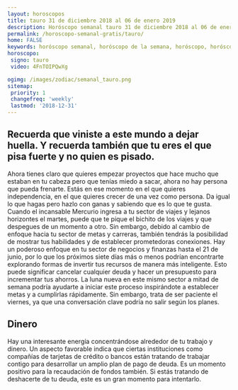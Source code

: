 ```yaml
---
layout: horoscopos
title: tauro 31 de diciembre 2018 al 06 de enero 2019 
description: Horóscopo semanal tauro 31 de diciembre 2018 al 06 de enero 2019. Recuerda que viniste a este mundo a dejar huella. Y recuerda también que tu eres el que pisa fuerte y no quien es pisado.
permalink: /horoscopo-semanal-gratis/tauro/
home: FALSE
keywords: horóscopo semanal, horóscopo de la semana, horóscopo, horóscopo gratis,horóscopos, horóscopo esperanza gracia, horoscopos tauro la semana, horóscopos gratis, Tarot, Astrologia, Zodíaco, tauro, horoscopo gratis, semanal
horoscopo:
 signo: tauro
 video: 4FnTOIPQwXg

ogimg: /images/zodiac/semanal_tauro.png
sitemap:
 priority: 1
 changefreq: 'weekly'
 lastmod: '2018-12-31'
---
```




## Recuerda que viniste a este mundo a dejar huella. Y recuerda también que tu eres el que pisa fuerte y no quien es pisado.

Ahora tienes claro que quieres empezar proyectos que hace mucho que estaban en tu cabeza pero que tenías miedo a sacar, ahora no hay persona que pueda frenarte. 
Estás en ese momento en el que quieres independencia, en el que quieres crecer de una vez como persona. Da igual lo que hagas pero hazlo con ganas y sabiendo que es lo que te gusta.
Cuando el incansable Mercurio ingresa a tu sector de viajes y lejanos horizontes el martes, puede que te pique el bichito de los viajes y que despegues de un momento a otro. Sin embargo, debido al cambio de enfoque hacia tu sector de metas y carreras, también tendrás la posibilidad de mostrar tus habilidades y de establecer prometedoras conexiones. 
Hay un poderoso enfoque en tu sector de negocios y finanzas hasta el 21 de junio, por lo que los próximos siete días más o menos podrían encontrarte explorando formas de invertir tus recursos de manera más inteligente. Esto puede significar cancelar cualquier deuda y hacer un presupuesto para incrementar tus ahorros. La luna nueva en este mismo sector a mitad de semana podría ayudarte a iniciar este proceso inspirándote a establecer metas y a cumplirlas rápidamente. Sin embargo, trata de ser paciente el viernes, ya que una conversación clave podría no salir según los planes.

## Dinero

Hay una interesante energía concentrándose alrededor de tu trabajo y dinero. Un aspecto favorable indica que ciertas instituciones como compañías de tarjetas de crédito o bancos están tratando de trabajar contigo para desarrollar un amplio plan de pago de deuda. Es un momento positivo para la recaudación de fondos también. Si estás tratando de deshacerte de tu deuda, este es un gran momento para intentarlo.